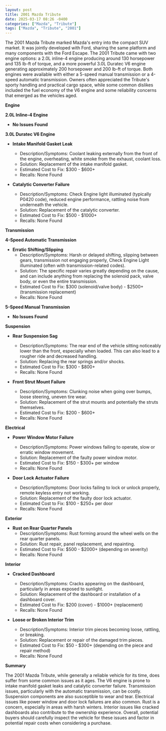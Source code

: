```yaml
---
layout: post
title: 2001 Mazda Tribute
date: 2025-03-17 08:26 -0400
categories: ["Mazda", "Tribute"]
tags: ["Mazda", "Tribute", "2001"]
---
```

The 2001 Mazda Tribute marked Mazda's entry into the compact SUV market. It was jointly developed with Ford, sharing the same platform and many components with the Ford Escape. The 2001 Tribute came with two engine options: a 2.0L inline-4 engine producing around 130 horsepower and 135 lb-ft of torque, and a more powerful 3.0L Duratec V6 engine generating approximately 200 horsepower and 200 lb-ft of torque. Both engines were available with either a 5-speed manual transmission or a 4-speed automatic transmission. Owners often appreciated the Tribute's sporty handling and practical cargo space, while some common dislikes included the fuel economy of the V6 engine and some reliability concerns that emerged as the vehicles aged.

**Engine**

**2.0L Inline-4 Engine**

* **No Issues Found**

**3.0L Duratec V6 Engine**

* **Intake Manifold Gasket Leak**
    * Description/Symptoms: Coolant leaking externally from the front of the engine, overheating, white smoke from the exhaust, coolant loss.
    * Solution: Replacement of the intake manifold gasket.
    * Estimated Cost to Fix: $300 - $600+
    * Recalls: None Found

* **Catalytic Converter Failure**
    * Description/Symptoms: Check Engine light illuminated (typically P0420 code), reduced engine performance, rattling noise from underneath the vehicle.
    * Solution: Replacement of the catalytic converter.
    * Estimated Cost to Fix: $500 - $1000+
    * Recalls: None Found

**Transmission**

**4-Speed Automatic Transmission**

* **Erratic Shifting/Slipping**
    * Description/Symptoms: Harsh or delayed shifting, slipping between gears, transmission not engaging properly, Check Engine Light illuminated (often with transmission-related codes).
    * Solution: The specific repair varies greatly depending on the cause, and can include anything from replacing the solenoid pack, valve body, or even the entire transmission.
    * Estimated Cost to Fix: $300 (solenoid/valve body) - $2500+ (transmission replacement)
    * Recalls: None Found

**5-Speed Manual Transmission**

* **No Issues Found**

**Suspension**

* **Rear Suspension Sag**
    * Description/Symptoms: The rear end of the vehicle sitting noticeably lower than the front, especially when loaded. This can also lead to a rougher ride and decreased handling.
    * Solution: Replacing the rear springs and/or shocks.
    * Estimated Cost to Fix: $300 - $800+
    * Recalls: None Found

* **Front Strut Mount Failure**
    * Description/Symptoms: Clunking noise when going over bumps, loose steering, uneven tire wear.
    * Solution: Replacement of the strut mounts and potentially the struts themselves.
    * Estimated Cost to Fix: $200 - $600+
    * Recalls: None Found

**Electrical**

* **Power Window Motor Failure**
    * Description/Symptoms: Power windows failing to operate, slow or erratic window movement.
    * Solution: Replacement of the faulty power window motor.
    * Estimated Cost to Fix: $150 - $300+ per window
    * Recalls: None Found

* **Door Lock Actuator Failure**
    * Description/Symptoms: Door locks failing to lock or unlock properly, remote keyless entry not working.
    * Solution: Replacement of the faulty door lock actuator.
    * Estimated Cost to Fix: $100 - $250+ per door
    * Recalls: None Found

**Exterior**

* **Rust on Rear Quarter Panels**
    * Description/Symptoms: Rust forming around the wheel wells on the rear quarter panels.
    * Solution: Rust repair, panel replacement, and repainting.
    * Estimated Cost to Fix: $500 - $2000+ (depending on severity)
    * Recalls: None Found

**Interior**

* **Cracked Dashboard**
    * Description/Symptoms: Cracks appearing on the dashboard, particularly in areas exposed to sunlight.
    * Solution: Replacement of the dashboard or installation of a dashboard cover.
    * Estimated Cost to Fix: $200 (cover) - $1000+ (replacement)
    * Recalls: None Found

* **Loose or Broken Interior Trim**
    * Description/Symptoms: Interior trim pieces becoming loose, rattling, or breaking.
    * Solution: Replacement or repair of the damaged trim pieces.
    * Estimated Cost to Fix: $50 - $300+ (depending on the piece and repair method)
    * Recalls: None Found

**Summary**

The 2001 Mazda Tribute, while generally a reliable vehicle for its time, does suffer from some common issues as it ages. The V6 engine is prone to intake manifold gasket leaks and catalytic converter failure. Transmission issues, particularly with the automatic transmission, can be costly. Suspension components are also susceptible to wear and tear. Electrical issues like power window and door lock failures are also common. Rust is a concern, especially in areas with harsh winters. Interior issues like cracked dashboards also contribute to the ownership experience. Overall, potential buyers should carefully inspect the vehicle for these issues and factor in potential repair costs when considering a purchase.

